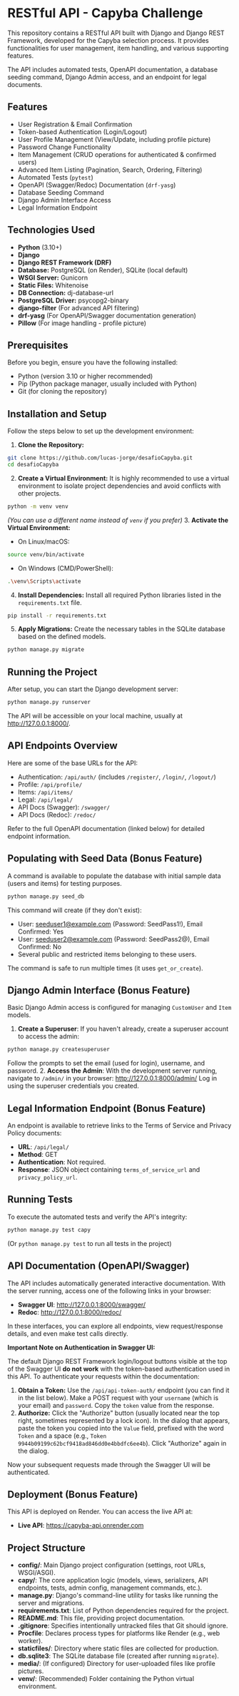 # RESTful API - Capyba Challenge

This repository contains a RESTful API built with Django and Django REST Framework, developed for the Capyba selection process. It provides functionalities for user management, item handling, and various supporting features.

The API includes automated tests, OpenAPI documentation, a database seeding command, Django Admin access, and an endpoint for legal documents.

## Features

*   User Registration & Email Confirmation
*   Token-based Authentication (Login/Logout)
*   User Profile Management (View/Update, including profile picture)
*   Password Change Functionality
*   Item Management (CRUD operations for authenticated & confirmed users)
*   Advanced Item Listing (Pagination, Search, Ordering, Filtering)
*   Automated Tests (`pytest`)
*   OpenAPI (Swagger/Redoc) Documentation (`drf-yasg`)
*   Database Seeding Command
*   Django Admin Interface Access
*   Legal Information Endpoint

## Technologies Used

- **Python** (3.10+)
- **Django**
- **Django REST Framework (DRF)**
- **Database:** PostgreSQL (on Render), SQLite (local default)
- **WSGI Server:** Gunicorn
- **Static Files:** Whitenoise
- **DB Connection:** dj-database-url
- **PostgreSQL Driver:** psycopg2-binary
- **django-filter** (For advanced API filtering)
- **drf-yasg** (For OpenAPI/Swagger documentation generation)
- **Pillow** (For image handling - profile picture)


## Prerequisites

Before you begin, ensure you have the following installed:

- Python (version 3.10 or higher recommended)
- Pip (Python package manager, usually included with Python)
- Git (for cloning the repository)


## Installation and Setup

Follow the steps below to set up the development environment:

1. **Clone the Repository:**

```bash
git clone https://github.com/lucas-jorge/desafioCapyba.git
cd desafioCapyba
```

2. **Create a Virtual Environment:**
It is highly recommended to use a virtual environment to isolate project dependencies and avoid conflicts with other projects.

```bash
python -m venv venv
```

_(You can use a different name instead of `venv` if you prefer)_
3. **Activate the Virtual Environment:**

- On Linux/macOS:

```bash
source venv/bin/activate
```

- On Windows (CMD/PowerShell):

```bash
.\venv\Scripts\activate
```

4. **Install Dependencies:**
Install all required Python libraries listed in the `requirements.txt` file.

```bash
pip install -r requirements.txt
```

5. **Apply Migrations:**
Create the necessary tables in the SQLite database based on the defined models.

```bash
python manage.py migrate
```


## Running the Project

After setup, you can start the Django development server:

```bash
python manage.py runserver
```

The API will be accessible on your local machine, usually at http://127.0.0.1:8000/.

## API Endpoints Overview

Here are some of the base URLs for the API:

*   Authentication: `/api/auth/` (includes `/register/`, `/login/`, `/logout/`)
*   Profile: `/api/profile/`
*   Items: `/api/items/`
*   Legal: `/api/legal/`
*   API Docs (Swagger): `/swagger/`
*   API Docs (Redoc): `/redoc/`

Refer to the full OpenAPI documentation (linked below) for detailed endpoint information.

## Populating with Seed Data (Bonus Feature)

A command is available to populate the database with initial sample data (users and items) for testing purposes.

```bash
python manage.py seed_db
```

This command will create (if they don't exist):

- User: seeduser1@example.com (Password: SeedPass1!), Email Confirmed: Yes
- User: seeduser2@example.com (Password: SeedPass2@), Email Confirmed: No
- Several public and restricted items belonging to these users.

The command is safe to run multiple times (it uses `get_or_create`).

## Django Admin Interface (Bonus Feature)

Basic Django Admin access is configured for managing `CustomUser` and `Item` models.

1. **Create a Superuser**: If you haven't already, create a superuser account to access the admin:

```bash
python manage.py createsuperuser
```

Follow the prompts to set the email (used for login), username, and password.
2. **Access the Admin**: With the development server running, navigate to `/admin/` in your browser:
http://127.0.0.1:8000/admin/
Log in using the superuser credentials you created.

## Legal Information Endpoint (Bonus Feature)

An endpoint is available to retrieve links to the Terms of Service and Privacy Policy documents:

- **URL**: `/api/legal/`
- **Method**: GET
- **Authentication**: Not required.
- **Response**: JSON object containing `terms_of_service_url` and `privacy_policy_url`.


## Running Tests

To execute the automated tests and verify the API's integrity:

```bash
python manage.py test capy
```

(Or `python manage.py test` to run all tests in the project)

## API Documentation (OpenAPI/Swagger)

The API includes automatically generated interactive documentation. With the server running, access one of the following links in your browser:

- **Swagger UI**: http://127.0.0.1:8000/swagger/
- **Redoc**: http://127.0.0.1:8000/redoc/

In these interfaces, you can explore all endpoints, view request/response details, and even make test calls directly.

**Important Note on Authentication in Swagger UI:**

The default Django REST Framework login/logout buttons visible at the top of the Swagger UI **do not work** with the token-based authentication used in this API. To authenticate your requests within the documentation:

1.  **Obtain a Token:** Use the `/api/api-token-auth/` endpoint (you can find it in the list below). Make a POST request with your `username` (which is your email) and `password`. Copy the `token` value from the response.
2.  **Authorize:** Click the "Authorize" button (usually located near the top right, sometimes represented by a lock icon). In the dialog that appears, paste the token you copied into the `Value` field, prefixed with the word `Token` and a space (e.g., `Token 9944b09199c62bcf9418ad846dd0e4bbdfc6ee4b`). Click "Authorize" again in the dialog.

Now your subsequent requests made through the Swagger UI will be authenticated.

## Deployment (Bonus Feature)

This API is deployed on Render. You can access the live API at:

- **Live API**: https://capyba-api.onrender.com

## Project Structure

- **config/**: Main Django project configuration (settings, root URLs, WSGI/ASGI).
- **capy/**: The core application logic (models, views, serializers, API endpoints, tests, admin config, management commands, etc.).
- **manage.py**: Django's command-line utility for tasks like running the server and migrations.
- **requirements.txt**: List of Python dependencies required for the project.
- **README.md**: This file, providing project documentation.
- **.gitignore**: Specifies intentionally untracked files that Git should ignore.
- **Procfile**: Declares process types for platforms like Render (e.g., web worker).
- **staticfiles/**: Directory where static files are collected for production.
- **db.sqlite3**: The SQLite database file (created after running `migrate`).
- **media/**: (If configured) Directory for user-uploaded files like profile pictures.
- **venv/**: (Recommended) Folder containing the Python virtual environment.

